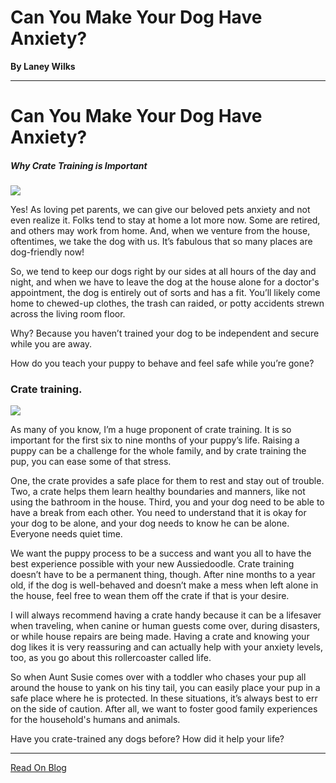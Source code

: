 # Can You Make Your Dog Have Anxiety?

**By Laney Wilks**

---

# Can You Make Your Dog Have Anxiety?

##### Why Crate Training is Important

  

![](https://static.wixstatic.com/media/4917f1_3d5eab26d5b742efbfadd1b3ca9c3935~mv2.jpg/v1/fill/w_660,h_1208,al_c,q_85,usm_0.66_1.00_0.01,enc_auto/4917f1_3d5eab26d5b742efbfadd1b3ca9c3935~mv2.jpg)

  

Yes! As loving pet parents, we can give our beloved pets anxiety and not even realize it. Folks tend to stay at home a lot more now. Some are retired, and others may work from home. And, when we venture from the house, oftentimes, we take the dog with us. It’s fabulous that so many places are dog-friendly now!

  

So, we tend to keep our dogs right by our sides at all hours of the day and night, and when we have to leave the dog at the house alone for a doctor's appointment, the dog is entirely out of sorts and has a fit. You’ll likely come home to chewed-up clothes, the trash can raided, or potty accidents strewn across the living room floor.

  

Why? Because you haven’t trained your dog to be independent and secure while you are away.

  

How do you teach your puppy to behave and feel safe while you’re gone?

  

### Crate training.

![](https://static.wixstatic.com/media/5642d8_ece31f1662b3472a9b1c7e064af31715~mv2.png/v1/fill/w_511,h_724,al_c,lg_1,q_90,enc_auto/5642d8_ece31f1662b3472a9b1c7e064af31715~mv2.png)

  

  

As many of you know, I’m a huge proponent of crate training. It is so important for the first six to nine months of your puppy’s life. Raising a puppy can be a challenge for the whole family, and by crate training the pup, you can ease some of that stress.

  

One, the crate provides a safe place for them to rest and stay out of trouble. Two, a crate helps them learn healthy boundaries and manners, like not using the bathroom in the house. Third, you and your dog need to be able to have a break from each other. You need to understand that it is okay for your dog to be alone, and your dog needs to know he can be alone. Everyone needs quiet time.

  

We want the puppy process to be a success and want you all to have the best experience possible with your new Aussiedoodle. Crate training doesn’t have to be a permanent thing, though. After nine months to a year old, if the dog is well-behaved and doesn’t make a mess when left alone in the house, feel free to wean them off the crate if that is your desire.

  

I will always recommend having a crate handy because it can be a lifesaver when traveling, when canine or human guests come over, during disasters, or while house repairs are being made. Having a crate and knowing your dog likes it is very reassuring and can actually help with your anxiety levels, too, as you go about this rollercoaster called life.

  

So when Aunt Susie comes over with a toddler who chases your pup all around the house to yank on his tiny tail, you can easily place your pup in a safe place where he is protected. In these situations, it’s always best to err on the side of caution. After all, we want to foster good family experiences for the household's humans and animals.

  

Have you crate-trained any dogs before? How did it help your life?

---

[Read On Blog](https://www.fineanddandyaussiedoodles.com/post/can-you-make-your-dog-have-anxiety)